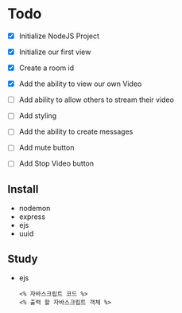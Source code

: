 # Todo
- [x] Initialize NodeJS Project
- [x] Initialize our first view
- [x] Create a room id
- [x] Add the ability to view our own Video
- [ ] Add ability to allow others to stream their video
- [ ] Add styling
- [ ] Add the ability to create messages
- [ ] Add mute button
- [ ] Add Stop Video button


## Install
- nodemon
- express
- ejs
- uuid


## Study
- ejs
  ```
  <% 자바스크립트 코드 %>
  <% 출력 할 자바스크립트 객체 %>
  ```
